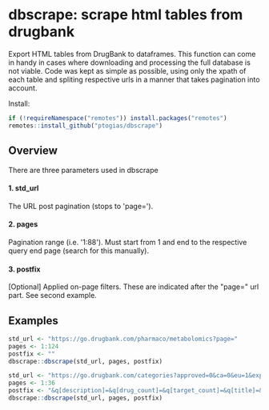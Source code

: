 # dbscrape: scrape html tables from drugbank

Export HTML tables from DrugBank to dataframes. This function can come in handy in cases where 
downloading and processing the full database is not viable. Code was kept as simple as possible, 
using only the xpath of each table and spliting respective urls in a manner that takes pagination 
into account.

Install:

```R
if (!requireNamespace("remotes")) install.packages("remotes")
remotes::install_github("ptogias/dbscrape")
```

## Overview

There are three parameters used in dbscrape
#### 1. std_url 
The URL post pagination (stops to 'page=').
#### 2. pages 
Pagination range (i.e. '1:88'). Must start from 1 and end to the respective query end page (search for this manually).
#### 3. postfix 
[Optional] Applied on-page filters. These are indicated after the "page=" url part. See second example.

## Examples

```R
std_url <- "https://go.drugbank.com/pharmaco/metabolomics?page="
pages <- 1:124
postfix <- ""
dbscrape::dbscrape(std_url, pages, postfix)

std_url <- "https://go.drugbank.com/categories?approved=0&ca=0&eu=1&experimental=1&illicit=0&investigational=0&nutraceutical=0&page="
pages <- 1:36
postfix <- "&q[description]=&q[drug_count]=&q[target_count]=&q[title]=&us=0&withdrawn=0"
dbscrape::dbscrape(std_url, pages, postfix)
```
